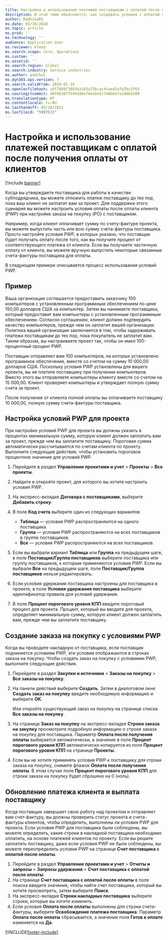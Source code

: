 ```yaml
---
title: Настройка и использование платежей поставщикам с оплатой после получения оплаты от клиентов
description: В этой теме объясняется, как создавать условия с оплатой после оплаты клиентом (PWP), чтобы можно было выпускать частичные платежи поставщикам на основе платежей клиентов.
author: RadhikaRS
ms.date: 03/30/2020
ms.topic: article
ms.prod: ''
ms.technology: ''
audience: Application User
ms.reviewer: kfend
ms.search.scope: Core, Operations
ms.custom: ''
ms.assetid: ''
ms.search.region: Global
ms.search.industry: Service industries
ms.author: andchoi
ms.dyn365.ops.version: 7
ms.search.validFrom: 2019-01-15
ms.openlocfilehash: c6f7888f3803b2c83a72bcac4caed1a7d7bc5f65
ms.sourcegitcommit: 40f68387f594180af64a5e5c748b6efa188bd300
ms.translationtype: HT
ms.contentlocale: ru-RU
ms.lasthandoff: 05/10/2021
ms.locfileid: "5997572"
---
```

# <a name="set-up-and-use-pay-when-paid-vendor-payments"></a>Настройка и использование платежей поставщикам с оплатой после получения оплаты от клиентов

[!include [banner](../includes/banner.md)]

Когда вы утверждаете поставщика для работы в качестве субподрядчика, вы можете отложить платеж поставщику до тех пор, пока ваш клиент не заплатит вам за проект. Для поддержки этого сценария вы можете настроить условия оплаты после оплаты клиента (PWP) при настройке заказа на покупку (PO) с поставщиком.

Например, когда клиент оплачивает сумму по счету-фактуре проекта, вы можете выпустить часть или всю сумму счета-фактуры поставщика. Просто настройте условия PWP, в которых указано, что поставщик будет получать оплату после того, как вы получите процент от соответствующего платежа от клиента. Если вы получаете частичную оплату от клиента, вы можете вручную выпустить некоторые связанные счета-фактуры поставщика для оплаты.

В следующем примере описывается процесс использования условий PWP.

## <a name="example"></a>Пример

Ваша организация соглашается предоставить заказчику 100 компьютеров с установленным программным обеспечением по цене 150,00 долларов США за компьютер. Затем вы нанимаете поставщика, который предоставит вам компьютеры с установленным программным обеспечением. Согласно соглашению, клиент должен подтвердить качество компьютеров, прежде чем он заплатит вашей организации. Политика вашей организации заключается в том, чтобы задерживать платежи поставщикам до тех пор, пока покупатель не заплатит вам. Таким образом, вы настраиваете проект так, чтобы он имел 100-процентный процент PWP.

Поставщик отправляет вам 100 компьютеров, на которых установлено программное обеспечение, вместе со счетом на сумму 10 000,00 долларов США. Поскольку условия PWP установлены для вашего проекта, вы не платите поставщику при получении компьютеров. Вместо этого вы отправляете компьютеры клиенту вместе со счетом на 15 000,00. Клиент проверяет компьютеры и утверждает полную сумму счета за проект.

После получения от клиента полной оплаты вы оплачиваете поставщику 10 000,00, полную сумму счета-фактуры поставщика.

## <a name="set-up-pwp-terms-for-a-project"></a>Настройка условий PWP для проекта

При настройке условий PWP для проекта вы должны указать в процентах минимальную сумму, которую клиент должен заплатить вам за проект, прежде чем вы заплатите поставщику. Пороговая сумма автоматически рассчитывается по счетам клиента по проекту. Выполните следующие действия, чтобы установить пороговое процентное значение для условий PWP.

1. Перейдите в раздел **Управление проектами и учет** \> **Проекты** \> **Все проекты**.
2. Найдите и откройте проект, для которого вы хотите настроить условия PWP.
3. На экспресс-вкладке **Договора с поставщиками**, выберите **Добавить строку**.
3. В поле **Код счета** выберите один из следующих вариантов:

    - **Таблица** — условия PWP распространяются на одного поставщика.
    - **Группа** — условия PWP распространяются на всех поставщиков в группе поставщиков.
    - **Все** — условия PWP распространяются на всех поставщиков.

4. Если вы выбрали вариант **Таблица** или **Группа** на предыдущем шаге, в поле **Поставщик/Группа поставщиков** выберите поставщика или группу поставщиков, к которым применяются условия PWP. Если вы выбрали **Все** на предыдущем шаге, поле **Поставщик/Группа поставщиков** нельзя редактировать.
5. Если условия удержания поставщика настроены для поставщика в проекте, в поле **Условия удержания поставщика** выберите идентификатор правила для условий удержания.
6. В поле **Процент порогового уровня КПП** введите пороговый процент для проекта. Процент, который вы вводите для проекта, определяет минимальную сумму, которую клиент должен заплатить вам, прежде чем вы заплатите поставщику.

## <a name="create-a-po-that-has-pwp-terms"></a>Создание заказа на покупку с условиями PWP

Когда вы проводите накладную от поставщика, если поставщик подчиняется условиям PWP, эти условия отображаются в строках заказа на покупку. Чтобы создать заказ на покупку с условиями PWP, выполните следующие действия.

1. Перейдите в раздел **Закупки и источники** \> **Заказы на покупку** \> **Все заказы на покупку**.
2. На панели действий выберите **Создать**. Затем в диалоговом окне **Создать заказ на покупку** введите необходимую информацию и выберите **ОК**.

    Или откройте существующий заказ на покупку на странице списка **Все заказы на покупку**.

4. На странице **Заказ на покупку** на экспресс-вкладке **Строки заказа на закупку** просмотрите подробную информацию о строке заказа на покупку для поставщика. Параметр **Оплата после получения оплаты** выбирается автоматически, а значение в поле **Процент порогового уровня КПП** автоматически копируется из поля **Процент порогового уровня КПП** на странице **Проекты**.
6. Если вы не хотите применять условия PWP к поставщику для строки заказа на покупку, снимите флажок **Оплата после получения оплаты**. В этом случае поле **Процент порогового уровня КПП** для строки заказа на покупку будет сброшено на 0 (ноль).

## <a name="update-a-customer-payment-and-pay-the-vendor"></a>Обновление платежа клиента и выплата поставщику

Когда поставщик завершает свою работу над проектом и отправляет вам счет-фактуру, вы должны проверить статус проекта и счета-фактуры клиентов, чтобы определить, выполнены ли условия PWP для проекта. Если условия PWP для поставщика были соблюдены, вы можете определить, какие строки в накладной поставщика необходимо оплатить, на основе платежей клиентов по проекту. Если вы решите заплатить поставщику, даже если условия PWP не были соблюдены, вы можете переопределить условия PWP на странице **Счет поставщика с оплатой после оплаты**.

1. Перейдите в раздел **Управление проектами и учет** \> **Отчеты и запросы** \> **Запросы удержания** \> **Счет поставщика с оплатой после оплаты**.
2. На странице **Счет поставщика с оплатой после оплаты** в поле поиска введите значения, чтобы найти счет поставщика, который вы хотите просмотреть, затем выберите **Поиск**.
3. На экспресс-вкладке **Строки накладных поставщика** выберите строки, которые вы хотите изменить.
4. Если условия **Оплата после оплаты** выполнены для строки счета-фактуры, выберите **Освобождение платежа поставщика**. Параметр **Оплата после оплаты** сбрасывается, а значение поля **Готов к оплате** изменяется на **Да**.


[!INCLUDE[footer-include](../includes/footer-banner.md)]